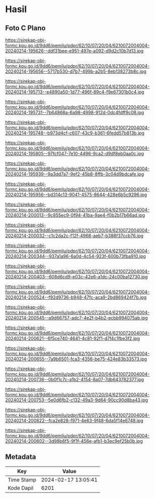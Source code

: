 # Hasil

## Foto C Plano

https://sirekap-obj-formc.kpu.go.id/9dd6/pemilu/pdpr/62/10/07/20/04/6210072004004-20240214-195626--ddf31bee-e951-497e-a092-d9d2c10b7d13.jpg

https://sirekap-obj-formc.kpu.go.id/9dd6/pemilu/pdpr/62/10/07/20/04/6210072004004-20240214-195656--5717b530-d7b7-499b-a2b5-8eb138273b8c.jpg

https://sirekap-obj-formc.kpu.go.id/9dd6/pemilu/pdpr/62/10/07/20/04/6210072004004-20240214-195713--e4890a50-1d77-496f-89c4-f9e67301b0c4.jpg

https://sirekap-obj-formc.kpu.go.id/9dd6/pemilu/pdpr/62/10/07/20/04/6210072004004-20240214-195731--7b64868a-6a98-4998-912d-0dc4fdff9c08.jpg

https://sirekap-obj-formc.kpu.go.id/9dd6/pemilu/pdpr/62/10/07/20/04/6210072004004-20240214-195748--b973d4cf-c607-43c9-b361-6fedd57b813b.jpg

https://sirekap-obj-formc.kpu.go.id/9dd6/pemilu/pdpr/62/10/07/20/04/6210072004004-20240214-195805--97fcf047-7e10-4496-9ca2-d9df8eb0aa0c.jpg

https://sirekap-obj-formc.kpu.go.id/9dd6/pemilu/pdpr/62/10/07/20/04/6210072004004-20240214-195939--9a3dd7a7-9ef2-45b8-8ffb-3c04d9bdcafe.jpg

https://sirekap-obj-formc.kpu.go.id/9dd6/pemilu/pdpr/62/10/07/20/04/6210072004004-20240214-195956--bd314c13-9041-4575-8644-428e6b5c9296.jpg

https://sirekap-obj-formc.kpu.go.id/9dd6/pemilu/pdpr/62/10/07/20/04/6210072004004-20240214-200013--9c855ec9-0f94-41ba-9ae4-f0b2b17b66ad.jpg

https://sirekap-obj-formc.kpu.go.id/9dd6/pemilu/pdpr/62/10/07/20/04/6210072004004-20240214-200032--c1c2da2c-f12f-4968-aeb7-b388f37ccb76.jpg

https://sirekap-obj-formc.kpu.go.id/9dd6/pemilu/pdpr/62/10/07/20/04/6210072004004-20240214-200344--937a1a96-6a0d-4c54-923f-600b73fba910.jpg

https://sirekap-obj-formc.kpu.go.id/9dd6/pemilu/pdpr/62/10/07/20/04/6210072004004-20240214-200403--608d6cd9-e03c-42e6-a1dc-24c00ba12730.jpg

https://sirekap-obj-formc.kpu.go.id/9dd6/pemilu/pdpr/62/10/07/20/04/6210072004004-20240214-200524--f92d9736-b948-47fc-aca9-2bd869424f7b.jpg

https://sirekap-obj-formc.kpu.go.id/9dd6/pemilu/pdpr/62/10/07/20/04/6210072004004-20240214-200545--a9d66757-adc7-4e2f-b4b2-ecbb994075ab.jpg

https://sirekap-obj-formc.kpu.go.id/9dd6/pemilu/pdpr/62/10/07/20/04/6210072004004-20240214-200621--6f5ce740-4641-4c81-92f1-d7f4c1fbe3f2.jpg

https://sirekap-obj-formc.kpu.go.id/9dd6/pemilu/pdpr/62/10/07/20/04/6210072004004-20240214-200655--7a9b6501-fca3-4356-be75-424e83b33573.jpg

https://sirekap-obj-formc.kpu.go.id/9dd6/pemilu/pdpr/62/10/07/20/04/6210072004004-20240214-200736--0b0f1c7c-a1b2-4154-8a07-7db643782377.jpg

https://sirekap-obj-formc.kpu.go.id/9dd6/pemilu/pdpr/62/10/07/20/04/6210072004004-20240214-200753--5e0d6fb2-c132-49a3-9d64-90cc90d8ba43.jpg

https://sirekap-obj-formc.kpu.go.id/9dd6/pemilu/pdpr/62/10/07/20/04/6210072004004-20240214-200822--fca2e828-f971-4e63-9f48-6da5f14e6748.jpg

https://sirekap-obj-formc.kpu.go.id/9dd6/pemilu/pdpr/62/10/07/20/04/6210072004004-20240214-200602--3d98b6f5-9f1f-456e-afb1-b3ec9ef25b0b.jpg


## Metadata

| Key        | Value               |
| ---------- | ------------------- |
| Time Stamp | 2024-02-17 13:05:41 |
| Kode Dapil | 6201                |



